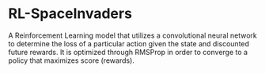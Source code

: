 # RL-SpaceInvaders
A Reinforcement Learning model that utilizes a convolutional neural network to determine the loss of a particular action given the state and discounted future rewards. It is optimized through RMSProp in order to converge to a policy that maximizes score (rewards).
